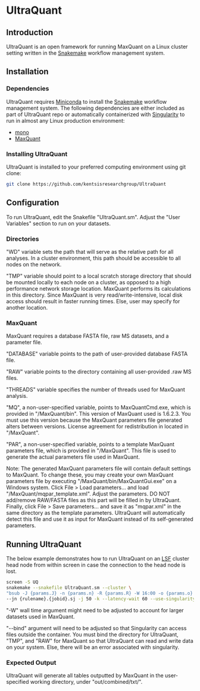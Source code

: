 # UltraQuant

## Introduction

UltraQuant is an open framework for running MaxQuant on a Linux cluster setting written in the [Snakemake](https://snakemake.readthedocs.io/en/stable/) workflow management system.

## Installation

### Dependencies

UltraQuant requires [Miniconda](https://conda.io/miniconda.html) to install the [Snakemake](https://snakemake.readthedocs.io/en/stable/) workflow management system. The following dependencies are either included as part of UltraQuant repo or automatically containerized with [Singularity](https://singularity.lbl.gov/) to run in almost any Linux production environment:

* [mono](https://www.mono-project.com/)
* [MaxQuant](http://www.coxdocs.org/doku.php?id=maxquant:start)

### Installing UltraQuant

UltraQuant is installed to your preferred computing environment using git clone:

```bash
git clone https://github.com/kentsisresearchgroup/UltraQuant
```

## Configuration

To run UltraQuant, edit the Snakefile "UltraQuant.sm". Adjust the "User Variables" section to run on your datasets.

### Directories

"WD" variable sets the path that will serve as the relative path for all analyses. In a cluster environment, this path should be accessible to all nodes on the network.

"TMP" variable should point to a local scratch storage directory that should be mounted locally to each node on a cluster, as opposed to a high performance network storage location. MaxQuant performs its calculations in this directory. Since MaxQuant is very read/write-intensive, local disk access should result in faster running times. Else, user may specify for another location.

### MaxQuant

MaxQuant requires a database FASTA file, raw MS datasets, and a parameter file.

"DATABASE" variable points to the path of user-provided database FASTA file.

"RAW" variable points to the directory containing all user-provided .raw MS files.

"THREADS" variable specifies the number of threads used for MaxQuant analysis.

"MQ", a non-user-specified variable, points to MaxQuantCmd.exe, which is provided in "/MaxQuant/bin". This version of MaxQuant used is 1.6.2.3. You must use this version because the MaxQuant parameters file generated alters between versions. License agreement for redistribution in located in "/MaxQuant".

"PAR", a non-user-specified variable, points to a template MaxQuant parameters file, which is provided in "/MaxQuant". This file is used to generate the actual parameters file used in MaxQuant.

Note: The generated MaxQuant parameters file will contain default settings to MaxQuant. To change these, you may create your own MaxQuant parameters file by executing "/MaxQuant/bin/MaxQuantGui.exe" on a Windows system. Click File > Load parameters... and load "/MaxQuant/mqpar_template.xml". Adjust the parameters. DO NOT add/remove RAW/FASTA files as this part will be filled in by UltraQuant. Finally, click File > Save parameters... and save it as "mqpar.xml" in the same directory as the template parameters. UltraQuant will automatically detect this file and use it as input for MaxQuant instead of its self-generated parameters.


## Running UltraQuant

The below example demonstrates how to run UltraQuant on an [LSF](https://www.ibm.com/support/knowledgecenter/en/SSETD4/product_welcome_platform_lsf.html) cluster head node from within screen in case the connection to the head node is lost.

```bash
screen -S UQ
snakemake --snakefile UltraQuant.sm --cluster \
"bsub -J {params.J} -n {params.n} -R {params.R} -W 16:00 -o {params.o} -eo {params.eo}" \
--jn {rulename}.{jobid}.sj -j 50 -k --latency-wait 60 --use-singularity --singularity-args "--bind /data:/data,/lila:/lila,/scratch:/scratch" --ri
```

"-W" wall time argument might need to be adjusted to account for larger datasets used in MaxQuant.

"--bind" argument will need to be adjusted so that Singularity can access files outside the container. You must bind the directory for UltraQuant, "TMP", and "RAW" for MaxQuant so that UltraQuant can read and write data on your system. Else, there will be an error associated with singularity.

### Expected Output

UltraQuant will generate all tables outputted by MaxQuant in the user-specified working directory, under "out/combined/txt/".
